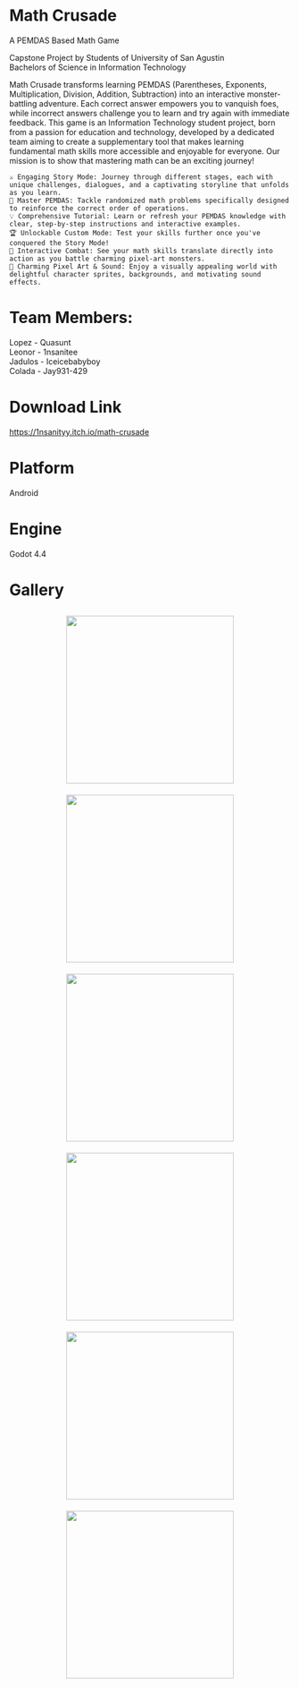 # Math Crusade
A PEMDAS Based Math Game

Capstone Project by Students of University of San Agustin\
Bachelors of Science in Information Technology

Math Crusade transforms learning PEMDAS (Parentheses, Exponents, Multiplication, Division, Addition, Subtraction) into an interactive monster-battling adventure. Each correct answer empowers you to vanquish foes, while incorrect answers challenge you to learn and try again with immediate feedback. This game is an Information Technology student project, born from a passion for education and technology, developed by a dedicated team aiming to create a supplementary tool that makes learning fundamental math skills more accessible and enjoyable for everyone. Our mission is to show that mastering math can be an exciting journey!

    ⚔️ Engaging Story Mode: Journey through different stages, each with unique challenges, dialogues, and a captivating storyline that unfolds as you learn.
    🧠 Master PEMDAS: Tackle randomized math problems specifically designed to reinforce the correct order of operations.
    💡 Comprehensive Tutorial: Learn or refresh your PEMDAS knowledge with clear, step-by-step instructions and interactive examples.
    🏆 Unlockable Custom Mode: Test your skills further once you've conquered the Story Mode!
    👾 Interactive Combat: See your math skills translate directly into action as you battle charming pixel-art monsters.
    🎨 Charming Pixel Art & Sound: Enjoy a visually appealing world with delightful character sprites, backgrounds, and motivating sound effects.


# Team Members:
Lopez - Quasunt\
Leonor - 1nsanitee\
Jadulos - Iceicebabyboy\
Colada - Jay931-429

# Download Link
https://1nsanityy.itch.io/math-crusade

# Platform
Android

# Engine
Godot 4.4

# Gallery

<div align="center">
  <img src="https://github.com/user-attachments/assets/e65eb53d-9496-4c14-880b-a1c366660bc5" width="300" style="margin: 10px;" />
  <img src="https://github.com/user-attachments/assets/dbed1907-feb0-4b8d-87f4-28688ece7c81" width="300" style="margin: 10px;" />
  <img src="https://github.com/user-attachments/assets/dfd29a9b-bdeb-4679-80d0-f365594a82b3" width="300" style="margin: 10px;" />
  <img src="https://github.com/user-attachments/assets/987fa5ee-ed76-41de-b1e4-0ca62c1c048c" width="300" style="margin: 10px;" />
  <img src="https://github.com/user-attachments/assets/cf4864e0-58d4-4e0d-baf3-0edc175657b4" width="300" style="margin: 10px;" />
  <img src="https://github.com/user-attachments/assets/0062e0c7-bac9-41c5-a79f-96983a9b188f" width="300" style="margin: 10px;" />
</div>

